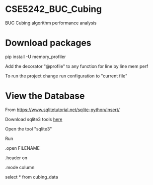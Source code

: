 # CSE5242_BUC_Cubing
BUC Cubing algorithm performance analysis

# Download packages

pip install -U memory_profiler

Add the decorator "@profile" to any function for line by line mem perf

To run the project change run configuration to "current file"

# View the Database
From https://www.sqlitetutorial.net/sqlite-python/insert/

Download sqlite3 tools [here](https://www.sqlite.org/download.html)

Open the tool "sqlite3"

Run 

.open FILENAME

.header on

.mode column

select * from cubing_data


